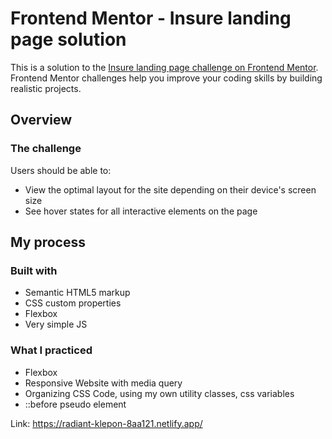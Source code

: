 # Frontend Mentor - Insure landing page solution

This is a solution to the [Insure landing page challenge on Frontend Mentor](https://www.frontendmentor.io/challenges/insure-landing-page-uTU68JV8). Frontend Mentor challenges help you improve your coding skills by building realistic projects. 

## Overview

### The challenge

Users should be able to:

- View the optimal layout for the site depending on their device's screen size
- See hover states for all interactive elements on the page

## My process

### Built with

- Semantic HTML5 markup
- CSS custom properties
- Flexbox
- Very simple JS

### What I practiced

- Flexbox
- Responsive Website with media query
- Organizing CSS Code, using my own utility classes, css variables
- ::before pseudo element

Link: https://radiant-klepon-8aa121.netlify.app/
